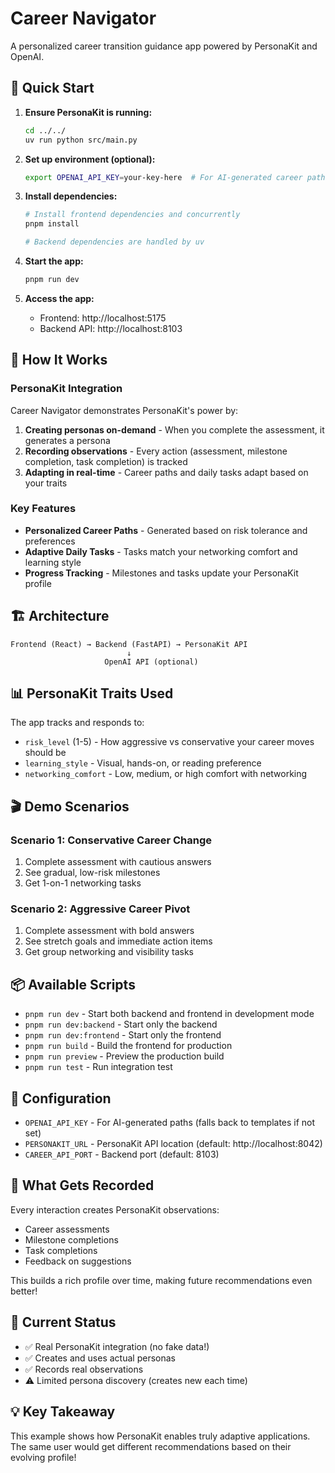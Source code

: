 # Career Navigator

A personalized career transition guidance app powered by PersonaKit and OpenAI.

## 🚀 Quick Start

1. **Ensure PersonaKit is running:**
   ```bash
   cd ../../
   uv run python src/main.py
   ```

2. **Set up environment (optional):**
   ```bash
   export OPENAI_API_KEY=your-key-here  # For AI-generated career paths
   ```

3. **Install dependencies:**
   ```bash
   # Install frontend dependencies and concurrently
   pnpm install
   
   # Backend dependencies are handled by uv
   ```

4. **Start the app:**
   ```bash
   pnpm run dev
   ```

5. **Access the app:**
   - Frontend: http://localhost:5175
   - Backend API: http://localhost:8103

## 🎯 How It Works

### PersonaKit Integration

Career Navigator demonstrates PersonaKit's power by:

1. **Creating personas on-demand** - When you complete the assessment, it generates a persona
2. **Recording observations** - Every action (assessment, milestone completion, task completion) is tracked
3. **Adapting in real-time** - Career paths and daily tasks adapt based on your traits

### Key Features

- **Personalized Career Paths** - Generated based on risk tolerance and preferences
- **Adaptive Daily Tasks** - Tasks match your networking comfort and learning style
- **Progress Tracking** - Milestones and tasks update your PersonaKit profile

## 🏗️ Architecture

```
Frontend (React) → Backend (FastAPI) → PersonaKit API
                          ↓
                     OpenAI API (optional)
```

## 📊 PersonaKit Traits Used

The app tracks and responds to:
- `risk_level` (1-5) - How aggressive vs conservative your career moves should be
- `learning_style` - Visual, hands-on, or reading preference
- `networking_comfort` - Low, medium, or high comfort with networking

## 🎬 Demo Scenarios

### Scenario 1: Conservative Career Change
1. Complete assessment with cautious answers
2. See gradual, low-risk milestones
3. Get 1-on-1 networking tasks

### Scenario 2: Aggressive Career Pivot
1. Complete assessment with bold answers
2. See stretch goals and immediate action items
3. Get group networking and visibility tasks

## 📦 Available Scripts

- `pnpm run dev` - Start both backend and frontend in development mode
- `pnpm run dev:backend` - Start only the backend
- `pnpm run dev:frontend` - Start only the frontend
- `pnpm run build` - Build the frontend for production
- `pnpm run preview` - Preview the production build
- `pnpm run test` - Run integration test

## 🔧 Configuration

- `OPENAI_API_KEY` - For AI-generated paths (falls back to templates if not set)
- `PERSONAKIT_URL` - PersonaKit API location (default: http://localhost:8042)
- `CAREER_API_PORT` - Backend port (default: 8103)

## 📝 What Gets Recorded

Every interaction creates PersonaKit observations:
- Career assessments
- Milestone completions
- Task completions
- Feedback on suggestions

This builds a rich profile over time, making future recommendations even better!

## 🚧 Current Status

- ✅ Real PersonaKit integration (no fake data!)
- ✅ Creates and uses actual personas
- ✅ Records real observations
- ⚠️ Limited persona discovery (creates new each time)

## 💡 Key Takeaway

This example shows how PersonaKit enables truly adaptive applications. The same user would get different recommendations based on their evolving profile!